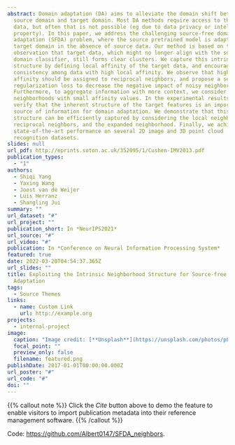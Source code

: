 ```yaml
---
abstract: Domain adaptation (DA) aims to alleviate the domain shift between
  source domain and target domain. Most DA methods require access to the source
  data, but often that is not possible (eg due to data privacy or intellectual
  property). In this paper, we address the challenging source-free domain
  adaptation (SFDA) problem, where the source pretrained model is adapted to the
  target domain in the absence of source data. Our method is based on the
  observation that target data, which might no longer align with the source
  domain classifier, still forms clear clusters. We capture this intrinsic
  structure by defining local affinity of the target data, and encourage label
  consistency among data with high local affinity. We observe that higher
  affinity should be assigned to reciprocal neighbors, and propose a self
  regularization loss to decrease the negative impact of noisy neighbors.
  Furthermore, to aggregate information with more context, we consider expanded
  neighborhoods with small affinity values. In the experimental results we
  verify that the inherent structure of the target features is an important
  source of information for domain adaptation. We demonstrate that this local
  structure can be efficiently captured by considering the local neighbors, the
  reciprocal neighbors, and the expanded neighborhood. Finally, we achieve
  state-of-the-art performance on several 2D image and 3D point cloud
  recognition datasets.
slides: null
url_pdf: http://eprints.soton.ac.uk/352095/1/Cushen-IMV2013.pdf
publication_types:
  - "1"
authors:
  - Shiqi Yang
  - Yaxing Wang
  - Joost van de Weijer
  - Luis Herranz
  - Shangling Jui
summary: ""
url_dataset: "#"
url_project: ""
publication_short: In *NeurIPS2021*
url_source: "#"
url_video: "#"
publication: In *Conference on Neural Information Processing System*
featured: true
date: 2022-03-20T04:54:37.365Z
url_slides: ""
title: Exploiting the Intrinsic Neighborhood Structure for Source-free Domain
  Adaptation
tags:
  - Source Themes
links:
  - name: Custom Link
    url: http://example.org
projects:
  - internal-project
image:
  caption: "Image credit: [**Unsplash**](https://unsplash.com/photos/pLCdAaMFLTE)"
  focal_point: ""
  preview_only: false
  filename: featured.png
publishDate: 2017-01-01T00:00:00.000Z
url_poster: "#"
url_code: "#"
doi: ""
---
```

{{% callout note %}}
Click the *Cite* button above to demo the feature to enable visitors to import publication metadata into their reference management software.
{{% /callout %}}

Code: <https://github.com/Albert0147/SFDA_neighbors>.